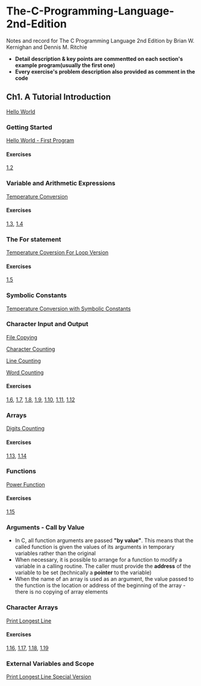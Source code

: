# The-C-Programming-Language-2nd-Edition

Notes and record for The C Programming Language 2nd Edition by Brian W. Kernighan and Dennis M. Ritchie

- **Detail description & key points are commentted on each section's example program(usually the first one)**
- **Every exercise's problem description also provided as comment in the code**

## Ch1. A Tutorial Introduction

[Hello World](./ch1/hello_world.c)

### Getting Started

[Hello World - First Program](./ch1/hello_world.c)

#### Exercises

[1.2](./ch1/exercise2.c)

### Variable and Arithmetic Expressions

[Temperature Conversion](./ch1/f_to_c.c)

#### Exercises

[1.3](./ch1/exercise3.c), [1.4](./ch1/exercise4.c)

### The For statement

[Temperature Coversion For Loop Version](./ch1/exercise5.c)

#### Exercises

[1.5](./ch1/exercise5.c)

### Symbolic Constants

[Temperature Conversion with Symbolic Constants](./ch1/f_to_c_symbolic_constant.c)

### Character Input and Output

[File Copying](./ch1/file_copying.c)

[Character Counting](./ch1/char_count.c)

[Line Counting](./ch1/line_count.c)

[Word Counting](./ch1/word_count.c)

#### Exercises

[1.6](./ch1/exercise6.c), [1.7](./ch1/exercise7.c), [1.8](./ch1/exercise8.c), [1.9](./ch1/exercise9.c), [1.10](./ch1/exercise10.c), [1.11](./ch1/exercise11.c), [1.12](./ch1/exercise12.c)

### Arrays

[Digits Counting](./ch1/digits_count.c)

#### Exercises

[1.13](./ch1/exercise13.c), [1.14](./ch1/exercise14.c)

### Functions

[Power Function](./ch1/power.c)

#### Exercises

[1.15](./ch1/exercise15.c)

### Arguments - Call by Value

- In C, all function arguments are passed **"by value"**. This means that the called function is given the values of its arguments in temporary variables rather than the original
- When necessary, it is possible to arrange for a function to modify a variable in a calling routine. The caller must provide the **address** of the variable to be set (technically a **pointer** to the variable)
- When the name of an array is used as an argument, the value passed to the function is the location or address of the beginning of the array - there is no copying of array elements

### Character Arrays

[Print Longest Line](./ch1/print_longest_line.c)

#### Exercises

[1.16](./ch1/exercise16.c), [1.17](./ch1/exercise17.c), [1.18](./ch1/exercise18.c), [1.19](./ch1/exercise19.c)

### External Variables and Scope
[Print Longest Line Special Version](./ch1/print_longest_line_external.c)
